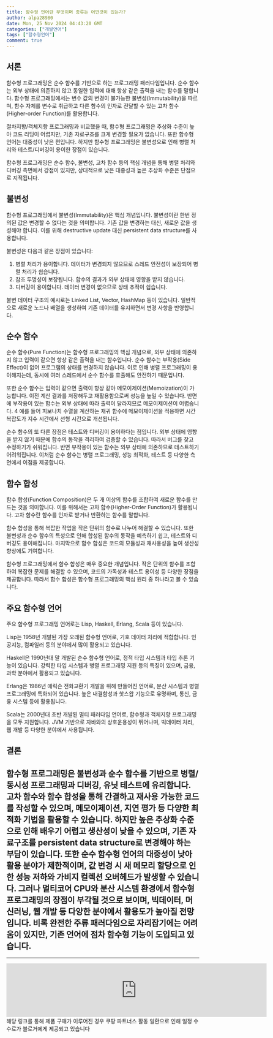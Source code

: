 ```yaml
---
title: 함수형 언어란 무엇이며 종류는 어떤것이 있는가?
author: alpa28980
date: Mon, 25 Nov 2024 04:43:20 GMT
categories: ["개발언어"]
tags: ["함수형언어"]
comment: true
---
```

서론
--

함수형 프로그래밍은 순수 함수를 기반으로 하는 프로그래밍 패러다임입니다. 순수 함수는 외부 상태에 의존하지 않고 동일한 입력에 대해 항상 같은 출력을 내는 함수를 말합니다. 함수형 프로그래밍에서는 변수 값의 변경이 불가능한 불변성(Immutability)을 따르며, 함수 자체를 변수로 취급하고 다른 함수의 인자로 전달할 수 있는 고차 함수(Higher-order Function)를 활용합니다. 

절차지향/객체지향 프로그래밍과 비교했을 때, 함수형 프로그래밍은 추상화 수준이 높아 코드 리딩이 어렵지만, 기존 자료구조를 크게 변경할 필요가 없습니다. 또한 함수형 언어는 대중성이 낮은 편입니다. 하지만 함수형 프로그래밍은 불변성으로 인해 병렬 처리와 테스트/디버깅이 용이한 장점이 있습니다. 

함수형 프로그래밍은 순수 함수, 불변성, 고차 함수 등의 핵심 개념을 통해 병렬 처리와 디버깅 측면에서 강점이 있지만, 상대적으로 낮은 대중성과 높은 추상화 수준은 단점으로 지적됩니다. 

불변성
---

함수형 프로그래밍에서 불변성(Immutability)은 핵심 개념입니다. 불변성이란 한번 정의된 값은 변경할 수 없다는 것을 의미합니다. 기존 값을 변경하는 대신, 새로운 값을 생성해야 합니다. 이를 위해 destructive update 대신 persistent data structure를 사용합니다. 

불변성은 다음과 같은 장점이 있습니다:

1.  병렬 처리가 용이합니다. 데이터가 변경되지 않으므로 스레드 안전성이 보장되어 병렬 처리가 쉽습니다. 
2.  참조 투명성이 보장됩니다. 함수의 결과가 외부 상태에 영향을 받지 않습니다. 
3.  디버깅이 용이합니다. 데이터 변경이 없으므로 상태 추적이 쉽습니다. 

불변 데이터 구조의 예시로는 Linked List, Vector, HashMap 등이 있습니다. 일반적으로 새로운 노드나 배열을 생성하여 기존 데이터를 유지하면서 변경 사항을 반영합니다. 

순수 함수
-----

순수 함수(Pure Function)는 함수형 프로그래밍의 핵심 개념으로, 외부 상태에 의존하지 않고 입력이 같으면 항상 같은 출력을 내는 함수입니다. 순수 함수는 부작용(Side Effect)이 없어 프로그램의 상태를 변경하지 않습니다. 이로 인해 병렬 프로그래밍이 용이해지는데, 동시에 여러 스레드에서 순수 함수를 호출해도 안전하기 때문입니다. 

또한 순수 함수는 입력이 같으면 출력이 항상 같아 메모이제이션(Memoization)이 가능합니다. 이전 계산 결과를 저장해두고 재활용함으로써 성능을 높일 수 있습니다. 반면에 부작용이 있는 함수는 외부 상태에 따라 출력이 달라지므로 메모이제이션이 어렵습니다. 4 예를 들어 피보나치 수열을 계산하는 재귀 함수에 메모이제이션을 적용하면 시간 복잡도가 지수 시간에서 선형 시간으로 개선됩니다.

순수 함수의 또 다른 장점은 테스트와 디버깅이 용이하다는 점입니다. 외부 상태에 영향을 받지 않기 때문에 함수의 동작을 격리하여 검증할 수 있습니다. 따라서 버그를 찾고 수정하기가 쉬워집니다. 반면 부작용이 있는 함수는 외부 상태에 의존하므로 테스트하기 어려워집니다. 이처럼 순수 함수는 병렬 프로그래밍, 성능 최적화, 테스트 등 다양한 측면에서 이점을 제공합니다. 

함수 합성
-----

함수 합성(Function Composition)은 두 개 이상의 함수를 조합하여 새로운 함수를 만드는 것을 의미합니다. 이를 위해서는 고차 함수(Higher-Order Function)가 활용됩니다. 고차 함수란 함수를 인자로 받거나 반환하는 함수를 말합니다. 

함수 합성을 통해 복잡한 작업을 작은 단위의 함수로 나누어 해결할 수 있습니다. 또한 불변성과 순수 함수의 특성으로 인해 합성된 함수의 동작을 예측하기 쉽고, 테스트와 디버깅도 용이해집니다.  마지막으로 함수 합성은 코드의 모듈성과 재사용성을 높여 생산성 향상에도 기여합니다.

함수형 프로그래밍에서 함수 합성은 매우 중요한 개념입니다. 작은 단위의 함수를 조합하여 복잡한 문제를 해결할 수 있으며, 코드의 가독성과 테스트 용이성 등 다양한 장점을 제공합니다. 따라서 함수 합성은 함수형 프로그래밍의 핵심 원리 중 하나라고 볼 수 있습니다.

주요 함수형 언어
---------

주요 함수형 프로그래밍 언어로는 Lisp, Haskell, Erlang, Scala 등이 있습니다.

Lisp는 1958년 개발된 가장 오래된 함수형 언어로, 기호 데이터 처리에 적합합니다. 인공지능, 컴파일러 등의 분야에서 많이 활용되고 있습니다. 

Haskell은 1990년대 말 개발된 순수 함수형 언어로, 정적 타입 시스템과 타입 추론 기능이 있습니다. 강력한 타입 시스템과 병렬 프로그래밍 지원 등의 특징이 있으며, 금융, 과학 분야에서 활용되고 있습니다. 

Erlang은 1986년 에릭슨 전화교환기 개발을 위해 만들어진 언어로, 분산 시스템과 병렬 프로그래밍에 특화되어 있습니다. 높은 내결함성과 핫스왑 기능으로 유명하며, 통신, 금융 시스템 등에 활용됩니다. 

Scala는 2000년대 초반 개발된 멀티 패러다임 언어로, 함수형과 객체지향 프로그래밍을 모두 지원합니다. JVM 기반으로 자바와의 상호운용성이 뛰어나며, 빅데이터 처리, 웹 개발 등 다양한 분야에서 사용됩니다. 

결론
--

함수형 프로그래밍은 불변성과 순수 함수를 기반으로 병렬/동시성 프로그래밍과 디버깅, 유닛 테스트에 유리합니다. 고차 함수와 함수 합성을 통해 간결하고 재사용 가능한 코드를 작성할 수 있으며, 메모이제이션, 지연 평가 등 다양한 최적화 기법을 활용할 수 있습니다. 하지만 높은 추상화 수준으로 인해 배우기 어렵고 생산성이 낮을 수 있으며, 기존 자료구조를 persistent data structure로 변경해야 하는 부담이 있습니다. 또한 순수 함수형 언어의 대중성이 낮아 활용 분야가 제한적이며, 값 변경 시 새 메모리 할당으로 인한 성능 저하와 가비지 컬렉션 오버헤드가 발생할 수 있습니다. 그러나 멀티코어 CPU와 분산 시스템 환경에서 함수형 프로그래밍의 장점이 부각될 것으로 보이며, 빅데이터, 머신러닝, 웹 개발 등 다양한 분야에서 활용도가 높아질 전망입니다. 비록 완전한 주류 패러다임으로 자리잡기에는 어려움이 있지만, 기존 언어에 점차 함수형 기능이 도입되고 있습니다.
---
---

<iframe src="https://ads-partners.coupang.com/widgets.html?id=807239&template=carousel&trackingCode=AF3190673&subId=&width=680&height=140&tsource=" width="680" height="140" frameborder="0" scrolling="no" referrerpolicy="unsafe-url" browsingtopics></iframe>
해당 링크를 통해 제품 구매가 이루어진 경우 쿠팡 파트너스 활동 일환으로 인해 일정 수수료가 블로거에게 제공되고 있습니다

